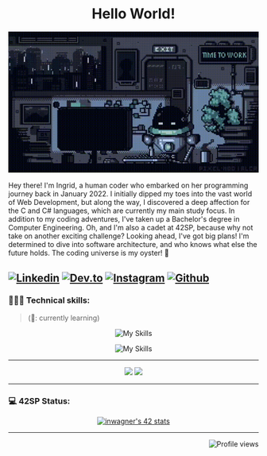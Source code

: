 <div align="center">

# Hello World!

![Foto](./assets/working_byhdd.gif)

</div>

Hey there! I'm Ingrid, a human coder who embarked on her programming journey back in January 2022. I initially dipped my toes into the vast world of Web Development, but along the way, I discovered a deep affection for the C and C# languages, which are currently my main study focus. In addition to my coding adventures, I've taken up a Bachelor's degree in Computer Engineering. Oh, and I'm also a cadet at 42SP, because why not take on another exciting challenge? Looking ahead, I've got big plans! I'm determined to dive into software architecture, and who knows what else the future holds. The coding universe is my oyster! 🚀

[![Linkedin](https://img.shields.io/badge/LinkedIn-0077B5?style=for-the-badge&logo=linkedin&logoColor=white)](https://www.linkedin.com/in/ingridwagner/) 
[![Dev.to](https://img.shields.io/badge/dev.to-592693?style=for-the-badge&logo=devdotto&logoColor=white)](https://dev.to/iw90) 
[![Instagram](https://img.shields.io/badge/Instagram-%23E4405F.svg?style=for-the-badge&logo=Instagram&logoColor=white)](https://www.instagram.com/indyabrada/) 
[![Github](https://img.shields.io/badge/GitHub-555555?style=for-the-badge&logo=github&logoColor=white)](https://github.com/ingrid-w) 
---

### 👩🏼‍💻 Technical skills:

> (🌱: currently learning)

<div align="center">
 
![My Skills](https://skillicons.dev/icons?i=html,css,js,c,cpp,cs,dotnet)
 
![My Skills](https://skillicons.dev/icons?i=ps,figma,md,git,mongodb,mysql,linux)

 </div>

---

<div align="center">

<img height="160em" src="https://github-readme-stats.vercel.app/api/top-langs/?username=iW90&layout=compact&langs_count=7&theme=tokyonight&hide_border=true"/>
<img height="160em" src="https://github-readme-stats.vercel.app/api?username=iW90&show_icons=true&theme=tokyonight&include_all_commits=true&count_private=false&hide_border=true&rank_icon=github"/>

 </div>

---

### 💻 42SP Status:

<div align="center">

[![inwagner's 42 stats](https://badge42.vercel.app/api/v2/clc1y7zdh00160fldpbvqpt6e/stats?cursusId=21&coalitionId=piscine)](https://github.com/JaeSeoKim/badge42)
 
</div>

---

<div align="center">

<p align="right"> <img src="https://komarev.com/ghpvc/?username=iW90&color=blueviolet" alt="Profile views"/></p>
 
</div>

